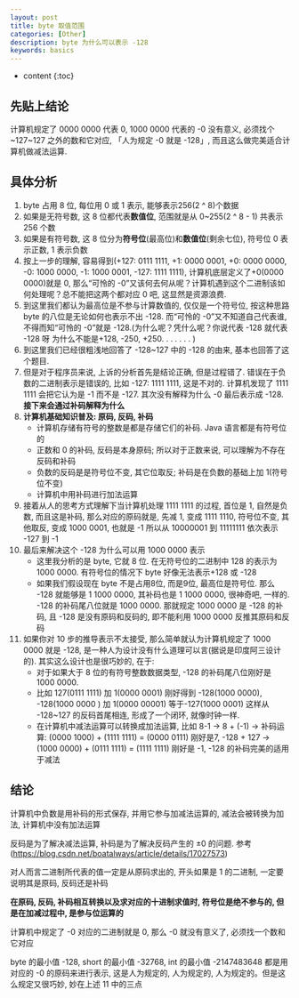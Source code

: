 ```yaml
---
layout: post
title: byte 取值范围
categories: [Other]
description: byte 为什么可以表示 -128
keywords: basics
---
```


* content
{:toc}
## 先贴上结论

计算机规定了 0000 0000 代表 0, 1000 0000 代表的 -0 没有意义, 必须找个 ~127~127 之外的数和它对应, 「人为规定 -0 就是 -128」, 而且这么做完美适合计算机做减法运算. 

## 具体分析

1. byte 占用 8 位, 每位用 0 或 1 表示, 能够表示256(2 ^ 8)个数据
2. 如果是无符号数, 这 8 位都代表**数值位**, 范围就是从 0~255(2 ^ 8 - 1) 共表示 256 个数
3. 如果是有符号数, 这 8 位分为**符号位**(最高位)和**数值位**(剩余七位), 符号位 0 表示正数, 1 表示负数
4. 按上一步的理解, 容易得到(+127: 0111 1111, +1: 0000 0001, +0: 0000 0000, -0: 1000 0000, -1: 1000 0001, -127: 1111 1111), 计算机底层定义了+0(0000 0000)就是 0, 那么“可怜的 -0”又该何去何从呢？计算机遇到这个二进制该如何处理呢？总不能把这两个都对应 0 吧, 这显然是资源浪费. 
5. 到这里我们都认为最高位是不参与计算数值的, 仅仅是一个符号位, 按这种思路 byte 的八位是无论如何也表示不出 -128. 而“可怜的 -0”又不知道自己代表谁, 不得而知“可怜的 -0”就是 -128.(为什么呢？凭什么呢？你说代表 -128 就代表 -128 呀 为什么不能是+128, -250, +250. . . . . . . )
6. 到这里我们已经很粗浅地回答了 -128~127 中的 -128 的由来, 基本也回答了这个题目. 
7. 但是对于程序员来说, 上诉的分析首先是结论正确, 但是过程错了. 错误在于负数的二进制表示是错误的, 比如 -127: 1111 1111, 这是不对的. 计算机发现了 1111 1111 会把它认为是 -1 而不是 -127. 其次没有解释为什么 -0 最后表示成 -128. **接下来会通过补码解释为什么**
8. **计算机基础知识普及: 原码, 反码, 补码**
    * 计算机存储有符号的整数是都是存储它们的补码. Java 语言都是有符号位的
    * 正数和 0 的补码, 反码是本身原码; 所以对于正数来说, 可以理解为不存在反码和补码
    * 负数的反码是是符号位不变, 其它位取反; 补码是在负数的基础上加 1(符号位不变)
    * 计算机中用补码进行加法运算
9. 接着从人的思考方式理解下当计算机处理 1111 1111 的过程, 首位是 1, 自然是负数, 而且这是补码, 那么对应的原码就是, 先减 1, 变成 1111 1110, 符号位不变, 其他取反, 变成 1000 0001, 也就是 -1 所以从 10000001 到 11111111 依次表示 -127 到 -1
10. 最后来解决这个 -128 为什么可以用 1000 0000 表示
    * 这里我分析的是 byte, 它就 8 位. 在无符号位的二进制中 128 的表示为 1000 0000. 有符号位的情况下 byte 好像无法表示+128 或 -128
    * 如果我们假设现在 byte 不是占用8位, 而是9位, 最高位是符号位. 那么 -128 就能够是 1 1000 0000, 其补码也是 1 1000 0000, 很神奇吧, 一样的. -128 的补码尾八位就是 1000 0000. 那就规定 1000 0000 是 -128 的补码, 且 -128 是没有原码和反码的, 即不能利用 1000 0000 反推其原码和反码
11. 如果你对 10 步的推导表示不太接受, 那么简单就认为计算机规定了 1000 0000 就是 -128, 是一种人为设计没有什么道理可以言(据说是印度阿三设计的). 其实这么设计也是很巧妙的, 在于: 
    * 对于如果大于 8 位的有符号整数数据类型, -128 的补码尾八位刚好是 1000 0000. 
    * 比如 127(0111 1111) 加 1(0000 0001) 刚好得到 -128(1000 0000), -128(1000 0000 ) 加 1(0000 00001) 等于-127(1000 0001) 这样从 -128~127 的反码首尾相连, 形成了一个闭环, 就像时钟一样.   
    * 在计算机中减法运算可以转换成加法运算, 比如 8-1 -> 8 + (-1) -> 补码运算: (0000 1000) + (1111 1111) = (0000 0111) 刚好是7, -128 + 127 -> (1000 0000) + (0111 1111) = (1111 1111) 刚好是 -1, -128 的补码完美的适用于减法

## 结论

计算机中负数是用补码的形式保存, 并用它参与加减法运算的, 减法会被转换为加法, 计算机中没有加法运算

反码是为了解决减法运算, 补码是为了解决反码产生的 ±0 的问题. 参考(https://blog.csdn.net/boatalways/article/details/17027573)

对人而言二进制所代表的值一定是从原码求出的, 开头如果是 1 的二进制, 一定要说明其是原码, 反码还是补码

**在原码, 反码, 补码相互转换以及求对应的十进制求值时, 符号位是绝不参与的, 但是在加减过程中, 是参与位运算的**

计算机中规定了 -0 对应的二进制就是 0, 那么 -0 就没有意义了, 必须找一个数和它对应

byte 的最小值 -128, short 的最小值 -32768, int 的最小值 -2147483648 都是用对应的 -0 的原码来进行表示, 这是人为规定的, 人为规定的, 人为规定的。但是这么规定又很巧妙, 妙在上述 11 中的三点
